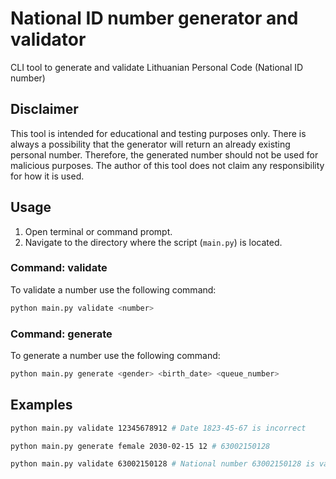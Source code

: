 # National ID number generator and validator

CLI tool to generate and validate Lithuanian Personal Code (National ID number)

## Disclaimer

This tool is intended for educational and testing purposes only. There is always a possibility that the generator will return an already existing personal number. Therefore, the generated number should not be used for malicious purposes. The author of this tool does not claim any responsibility for how it is used.


## Usage

1. Open terminal or command prompt.
2. Navigate to the directory where the script (`main.py`) is located.

### Command: validate

To validate a number use the following command:
```bash
python main.py validate <number>
```

### Command: generate

To generate a number use the following command:
```bash
python main.py generate <gender> <birth_date> <queue_number>
```

## Examples

```bash
python main.py validate 12345678912 # Date 1823-45-67 is incorrect
```

```bash
python main.py generate female 2030-02-15 12 # 63002150128
```

```bash
python main.py validate 63002150128 # National number 63002150128 is valid
```

